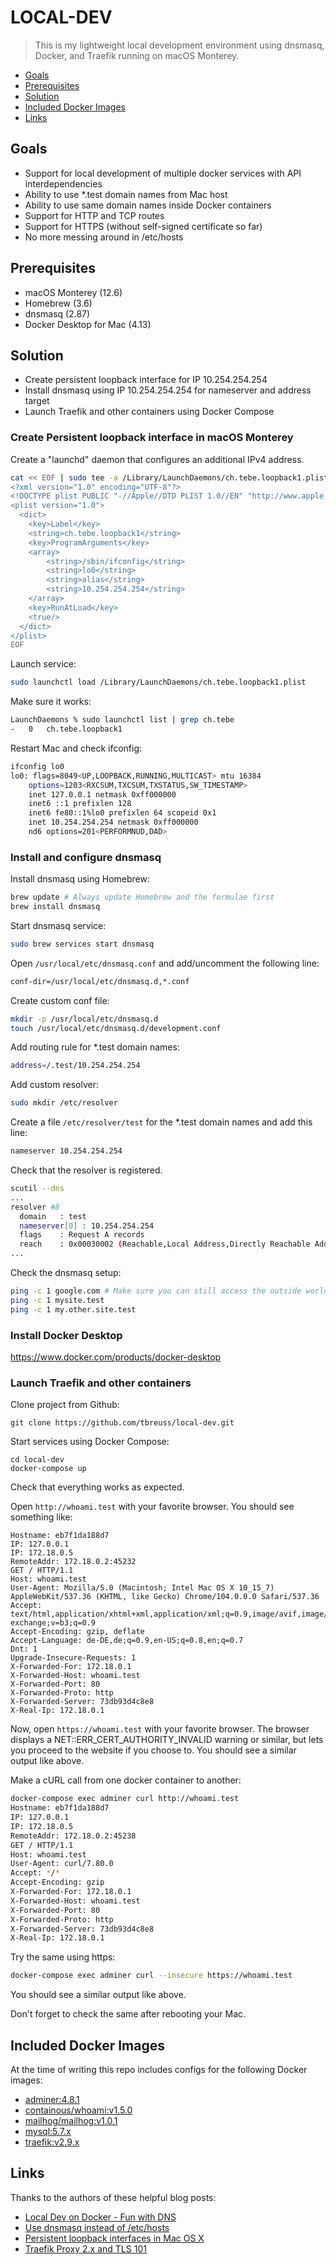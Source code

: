 # LOCAL-DEV

> This is my lightweight local development environment using dnsmasq, Docker, and Traefik running on macOS Monterey.

- [Goals](#goals)
- [Prerequisites](#prerequisites)
- [Solution](#solution)
- [Included Docker Images](#included-docker-images)
- [Links](#links)


## Goals

- Support for local development of multiple docker services with API interdependencies
- Ability to use *.test domain names from Mac host
- Ability to use same domain names inside Docker containers
- Support for HTTP and TCP routes 
- Support for HTTPS (without self-signed certificate so far)
- No more messing around in /etc/hosts


## Prerequisites

- macOS Monterey (12.6)
- Homebrew (3.6)
- dnsmasq (2.87)
- Docker Desktop for Mac (4.13)


## Solution

- Create persistent loopback interface for IP 10.254.254.254
- Install dnsmasq using IP 10.254.254.254 for nameserver and address target
- Launch Traefik and other containers using Docker Compose


### Create Persistent loopback interface in macOS Monterey

Create a "launchd" daemon that configures an additional IPv4 address.

~~~bash
cat << EOF | sudo tee -a /Library/LaunchDaemons/ch.tebe.loopback1.plist
<?xml version="1.0" encoding="UTF-8"?>
<!DOCTYPE plist PUBLIC "-//Apple//DTD PLIST 1.0//EN" "http://www.apple.com/DTDs/PropertyList-1.0.dtd">
<plist version="1.0">
  <dict>
    <key>Label</key>
    <string>ch.tebe.loopback1</string>
    <key>ProgramArguments</key>
    <array>
        <string>/sbin/ifconfig</string>
        <string>lo0</string>
        <string>alias</string>
        <string>10.254.254.254</string>
    </array>
    <key>RunAtLoad</key>
    <true/>
  </dict>
</plist>
EOF
~~~

Launch service:

~~~bash
sudo launchctl load /Library/LaunchDaemons/ch.tebe.loopback1.plist
~~~

Make sure it works:

~~~bash
LaunchDaemons % sudo launchctl list | grep ch.tebe
-	0	ch.tebe.loopback1
~~~

Restart Mac and check ifconfig:

~~~bash
ifconfig lo0
lo0: flags=8049<UP,LOOPBACK,RUNNING,MULTICAST> mtu 16384
	options=1203<RXCSUM,TXCSUM,TXSTATUS,SW_TIMESTAMP>
	inet 127.0.0.1 netmask 0xff000000
	inet6 ::1 prefixlen 128
	inet6 fe80::1%lo0 prefixlen 64 scopeid 0x1
	inet 10.254.254.254 netmask 0xff000000
	nd6 options=201<PERFORMNUD,DAD>
~~~


### Install and configure dnsmasq

Install dnsmasq using Homebrew:

~~~bash
brew update # Always update Homebrew and the formulae first
brew install dnsmasq
~~~

Start dnsmasq service:

~~~bash
sudo brew services start dnsmasq
~~~

Open `/usr/local/etc/dnsmasq.conf` and add/uncomment the following line:

~~~bash
conf-dir=/usr/local/etc/dnsmasq.d,*.conf
~~~

Create custom conf file:

~~~bash
mkdir -p /usr/local/etc/dnsmasq.d
touch /usr/local/etc/dnsmasq.d/development.conf
~~~

Add routing rule for *.test domain names:

~~~bash
address=/.test/10.254.254.254 
~~~

Add custom resolver:

~~~bash
sudo mkdir /etc/resolver
~~~

Create a file `/etc/resolver/test` for the *.test domain names and add this line:

~~~bash
nameserver 10.254.254.254
~~~

Check that the resolver is registered.

~~~bash
scutil --dns
...
resolver #8
  domain   : test
  nameserver[0] : 10.254.254.254
  flags    : Request A records
  reach    : 0x00030002 (Reachable,Local Address,Directly Reachable Address)
...  
~~~

Check the dnsmasq setup:

~~~bash
ping -c 1 google.com # Make sure you can still access the outside world! 
ping -c 1 mysite.test
ping -c 1 my.other.site.test
~~~


### Install Docker Desktop

<https://www.docker.com/products/docker-desktop>


### Launch Traefik and other containers

Clone project from Github:

~~~
git clone https://github.com/tbreuss/local-dev.git
~~~

Start services using Docker Compose:

~~~
cd local-dev
docker-compose up
~~~

Check that everything works as expected.

Open `http://whoami.test` with your favorite browser. 
You should see something like:

~~~text
Hostname: eb7f1da188d7
IP: 127.0.0.1
IP: 172.18.0.5
RemoteAddr: 172.18.0.2:45232
GET / HTTP/1.1
Host: whoami.test
User-Agent: Mozilla/5.0 (Macintosh; Intel Mac OS X 10_15_7) AppleWebKit/537.36 (KHTML, like Gecko) Chrome/104.0.0.0 Safari/537.36
Accept: text/html,application/xhtml+xml,application/xml;q=0.9,image/avif,image/webp,image/apng,*/*;q=0.8,application/signed-exchange;v=b3;q=0.9
Accept-Encoding: gzip, deflate
Accept-Language: de-DE,de;q=0.9,en-US;q=0.8,en;q=0.7
Dnt: 1
Upgrade-Insecure-Requests: 1
X-Forwarded-For: 172.18.0.1
X-Forwarded-Host: whoami.test
X-Forwarded-Port: 80
X-Forwarded-Proto: http
X-Forwarded-Server: 73db93d4c8e8
X-Real-Ip: 172.18.0.1
~~~

Now, open `https://whoami.test` with your favorite browser.
The browser displays a NET::ERR_CERT_AUTHORITY_INVALID warning or similar, but lets you proceed to the website if you choose to.
You should see a similar output like above.

Make a cURL call from one docker container to another:

~~~bash
docker-compose exec adminer curl http://whoami.test
Hostname: eb7f1da188d7
IP: 127.0.0.1
IP: 172.18.0.5
RemoteAddr: 172.18.0.2:45238
GET / HTTP/1.1
Host: whoami.test
User-Agent: curl/7.80.0
Accept: */*
Accept-Encoding: gzip
X-Forwarded-For: 172.18.0.1
X-Forwarded-Host: whoami.test
X-Forwarded-Port: 80
X-Forwarded-Proto: http
X-Forwarded-Server: 73db93d4c8e8
X-Real-Ip: 172.18.0.1
~~~

Try the same using https:

~~~bash
docker-compose exec adminer curl --insecure https://whoami.test
~~~

You should see a similar output like above.

Don't forget to check the same after rebooting your Mac.


## Included Docker Images

At the time of writing this repo includes configs for the following Docker images:

- [adminer:4.8.1](https://hub.docker.com/_/adminer)
- [containous/whoami:v1.5.0](https://hub.docker.com/r/containous/whoami)
- [mailhog/mailhog:v1.0.1](https://hub.docker.com/r/mailhog/mailhog)
- [mysql:5.7.x](https://hub.docker.com/_/mysql)
- [traefik:v2.9.x](https://hub.docker.com/_/traefik)


## Links

Thanks to the authors of these helpful blog posts: 

- [Local Dev on Docker - Fun with DNS](https://medium.com/@williamhayes/local-dev-on-docker-fun-with-dns-85ca7d701f0a)
- [Use dnsmasq instead of /etc/hosts](https://www.stevenrombauts.be/2018/01/use-dnsmasq-instead-of-etc-hosts/)
- [Persistent loopback interfaces in Mac OS X](https://felipealfaro.wordpress.com/2017/03/22/persistent-loopback-interfaces-in-mac-os-x/)
- [Traefik Proxy 2.x and TLS 101](https://traefik.io/blog/traefik-2-tls-101-23b4fbee81f1/)
